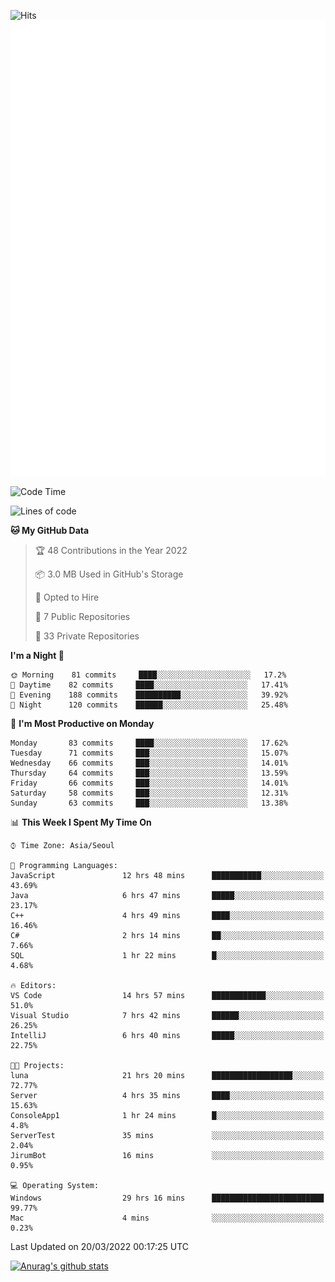 ![Hits](https://hits.seeyoufarm.com/api/count/incr/badge.svg?url=https%3A%2F%2Fgithub.com%2Fkokose1234&count_bg=%2379C83D&title_bg=%23555555&icon=apple.svg&icon_color=%23E7E7E7&title=hits&edge_flat=false)
<br/>
![Metrics](https://github.com/kokose1234/kokose1234/blob/main/github-metrics.svg)

<!--START_SECTION:waka-->
![Code Time](http://img.shields.io/badge/Code%20Time-593%20hrs%204%20mins-blue)

![Lines of code](https://img.shields.io/badge/From%20Hello%20World%20I%27ve%20Written-2%20Million%20lines%20of%20code-blue)

**🐱 My GitHub Data** 

> 🏆 48 Contributions in the Year 2022
 > 
> 📦 3.0 MB Used in GitHub's Storage 
 > 
> 💼 Opted to Hire
 > 
> 📜 7 Public Repositories 
 > 
> 🔑 33 Private Repositories  
 > 
**I'm a Night 🦉** 

```text
🌞 Morning    81 commits     ████░░░░░░░░░░░░░░░░░░░░░   17.2% 
🌆 Daytime    82 commits     ████░░░░░░░░░░░░░░░░░░░░░   17.41% 
🌃 Evening    188 commits    ██████████░░░░░░░░░░░░░░░   39.92% 
🌙 Night      120 commits    ██████░░░░░░░░░░░░░░░░░░░   25.48%

```
📅 **I'm Most Productive on Monday** 

```text
Monday       83 commits     ████░░░░░░░░░░░░░░░░░░░░░   17.62% 
Tuesday      71 commits     ███░░░░░░░░░░░░░░░░░░░░░░   15.07% 
Wednesday    66 commits     ███░░░░░░░░░░░░░░░░░░░░░░   14.01% 
Thursday     64 commits     ███░░░░░░░░░░░░░░░░░░░░░░   13.59% 
Friday       66 commits     ███░░░░░░░░░░░░░░░░░░░░░░   14.01% 
Saturday     58 commits     ███░░░░░░░░░░░░░░░░░░░░░░   12.31% 
Sunday       63 commits     ███░░░░░░░░░░░░░░░░░░░░░░   13.38%

```


📊 **This Week I Spent My Time On** 

```text
⌚︎ Time Zone: Asia/Seoul

💬 Programming Languages: 
JavaScript               12 hrs 48 mins      ███████████░░░░░░░░░░░░░░   43.69% 
Java                     6 hrs 47 mins       █████░░░░░░░░░░░░░░░░░░░░   23.17% 
C++                      4 hrs 49 mins       ████░░░░░░░░░░░░░░░░░░░░░   16.46% 
C#                       2 hrs 14 mins       ██░░░░░░░░░░░░░░░░░░░░░░░   7.66% 
SQL                      1 hr 22 mins        █░░░░░░░░░░░░░░░░░░░░░░░░   4.68%

🔥 Editors: 
VS Code                  14 hrs 57 mins      ████████████░░░░░░░░░░░░░   51.0% 
Visual Studio            7 hrs 42 mins       ██████░░░░░░░░░░░░░░░░░░░   26.25% 
IntelliJ                 6 hrs 40 mins       █████░░░░░░░░░░░░░░░░░░░░   22.75%

🐱‍💻 Projects: 
luna                     21 hrs 20 mins      ██████████████████░░░░░░░   72.77% 
Server                   4 hrs 35 mins       ████░░░░░░░░░░░░░░░░░░░░░   15.63% 
ConsoleApp1              1 hr 24 mins        █░░░░░░░░░░░░░░░░░░░░░░░░   4.8% 
ServerTest               35 mins             ░░░░░░░░░░░░░░░░░░░░░░░░░   2.04% 
JirumBot                 16 mins             ░░░░░░░░░░░░░░░░░░░░░░░░░   0.95%

💻 Operating System: 
Windows                  29 hrs 16 mins      █████████████████████████   99.77% 
Mac                      4 mins              ░░░░░░░░░░░░░░░░░░░░░░░░░   0.23%

```


 Last Updated on 20/03/2022 00:17:25 UTC
<!--END_SECTION:waka-->

[![Anurag's github stats](https://github-readme-stats.vercel.app/api?username=kokose1234&theme=dracula)](https://github.com/anuraghazra/github-readme-stats)



	
